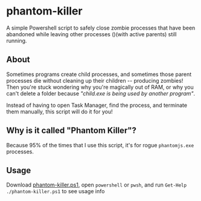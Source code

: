 # phantom-killer
A simple Powershell script to safely close zombie processes that have been abandoned while leaving other processes ()(with active parents) still running.

## About
Sometimes programs create child processes, and sometimes those parent processes die without cleaning up their children -- producing zombies! Then you're stuck wondering why you're magically out of RAM, or why you can't delete a folder because _"child.exe is being used by another program"_.

Instead of having to open Task Manager, find the process, and terminate them manually, this script will do it for you!

## Why is it called "Phantom Killer"?
Because 95% of the times that I use this script, it's for rogue `phantomjs.exe` processes.

## Usage
Download [phantom-killer.ps1](powershell/phantom-killer.ps1), open `powershell` or `pwsh`, and run `Get-Help ./phantom-killer.ps1` to see usage info
